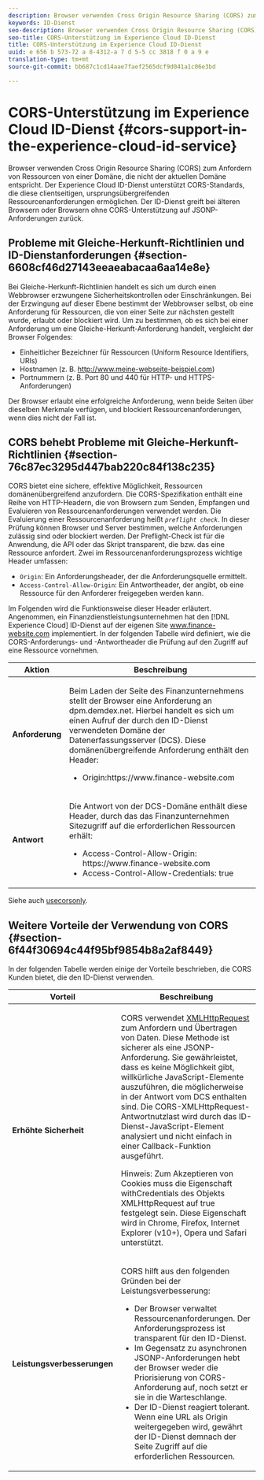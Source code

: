 ```yaml
---
description: Browser verwenden Cross Origin Resource Sharing (CORS) zum Anfordern von Ressourcen von einer Domäne, die nicht der aktuellen Domäne entspricht. Der Experience Cloud ID-Dienst unterstützt CORS-Standards, die diese clientseitigen, ursprungsübergreifenden Ressourcenanforderungen ermöglichen. Der ID-Dienst greift bei älteren Browsern oder Browsern ohne CORS-Unterstützung auf JSONP-Anforderungen zurück.
keywords: ID-Dienst
seo-description: Browser verwenden Cross Origin Resource Sharing (CORS) zum Anfordern von Ressourcen von einer Domäne, die nicht der aktuellen Domäne entspricht. Der Experience Cloud ID-Dienst unterstützt CORS-Standards, die diese clientseitigen, ursprungsübergreifenden Ressourcenanforderungen ermöglichen. Der ID-Dienst greift bei älteren Browsern oder Browsern ohne CORS-Unterstützung auf JSONP-Anforderungen zurück.
seo-title: CORS-Unterstützung im Experience Cloud ID-Dienst
title: CORS-Unterstützung im Experience Cloud ID-Dienst
uuid: e 656 b 573-72 a 8-4312-a 7 d 5-5 cc 3818 f 0 a 9 e
translation-type: tm+mt
source-git-commit: bb687c1cd14aae7faef2565dcf9d041a1c06e3bd

---
```



# CORS-Unterstützung im Experience Cloud ID-Dienst {#cors-support-in-the-experience-cloud-id-service}

Browser verwenden Cross Origin Resource Sharing (CORS) zum Anfordern von Ressourcen von einer Domäne, die nicht der aktuellen Domäne entspricht. Der Experience Cloud ID-Dienst unterstützt CORS-Standards, die diese clientseitigen, ursprungsübergreifenden Ressourcenanforderungen ermöglichen. Der ID-Dienst greift bei älteren Browsern oder Browsern ohne CORS-Unterstützung auf JSONP-Anforderungen zurück.

## Probleme mit Gleiche-Herkunft-Richtlinien und ID-Dienstanforderungen {#section-6608cf46d27143eeaeabacaa6aa14e8e}

Bei Gleiche-Herkunft-Richtlinien handelt es sich um durch einen Webbrowser erzwungene Sicherheitskontrollen oder Einschränkungen. Bei der Erzwingung auf dieser Ebene bestimmt der Webbrowser selbst, ob eine Anforderung für Ressourcen, die von einer Seite zur nächsten gestellt wurde, erlaubt oder blockiert wird. Um zu bestimmen, ob es sich bei einer Anforderung um eine Gleiche-Herkunft-Anforderung handelt, vergleicht der Browser Folgendes:

* Einheitlicher Bezeichner für Ressourcen (Uniform Resource Identifiers, URIs)
* Hostnamen (z. B. http://www.meine-webseite-beispiel.com)
* Portnummern (z. B. Port 80 und 440 für HTTP- und HTTPS-Anforderungen)

Der Browser erlaubt eine erfolgreiche Anforderung, wenn beide Seiten über dieselben Merkmale verfügen, und blockiert Ressourcenanforderungen, wenn dies nicht der Fall ist.

## CORS behebt Probleme mit Gleiche-Herkunft-Richtlinien {#section-76c87ec3295d447bab220c84f138c235}

CORS bietet eine sichere, effektive Möglichkeit, Ressourcen domänenübergreifend anzufordern. Die CORS-Spezifikation enthält eine Reihe von HTTP-Headern, die von Browsern zum Senden, Empfangen und Evaluieren von Ressourcenanforderungen verwendet werden. Die Evaluierung einer Ressourcenanforderung heißt *`preflight check`*. In dieser Prüfung können Browser und Server bestimmen, welche Anforderungen zulässig sind oder blockiert werden. Der Preflight-Check ist für die Anwendung, die API oder das Skript transparent, die bzw. das eine Ressource anfordert. Zwei im Ressourcenanforderungsprozess wichtige Header umfassen:

* `Origin`: Ein Anforderungsheader, der die Anforderungsquelle ermittelt.
* `Access-Control-Allow-Origin`: Ein Antwortheader, der angibt, ob eine Ressource für den Anforderer freigegeben werden kann.

Im Folgenden wird die Funktionsweise dieser Header erläutert. Angenommen, ein Finanzdienstleistungsunternehmen hat den [!DNL Experience Cloud] ID-Dienst auf der eigenen Site www.finance-website.com implementiert. In der folgenden Tabelle wird definiert, wie die CORS-Anforderungs- und -Antwortheader die Prüfung auf den Zugriff auf eine Ressource vornehmen.

<table id="table_B004ACF52B5A4D33B1DCF7EA77BE4E6D"> 
 <thead> 
  <tr> 
   <th colname="col1" class="entry"> Aktion </th> 
   <th colname="col2" class="entry"> Beschreibung </th> 
  </tr> 
 </thead>
 <tbody> 
  <tr> 
   <td colname="col1"> <p> <b>Anforderung</b> </p> </td> 
   <td colname="col2"> <p>Beim Laden der Seite des Finanzunternehmens stellt der Browser eine Anforderung an <span class="codeph">dpm.demdex.net</span>. Hierbei handelt es sich um einen Aufruf der durch den ID-Dienst verwendeten Domäne der Datenerfassungsserver (DCS). Diese domänenübergreifende Anforderung enthält den Header: </p> <p> 
     <ul class="simplelist"> 
      <li> <span class="codeph"> Origin:https://www.finance-website.com</span> </li> 
     </ul> </p> </td> 
  </tr> 
  <tr> 
   <td colname="col1"> <p> <b>Antwort</b> </p> </td> 
   <td colname="col2"> <p>Die Antwort von der DCS-Domäne enthält diese Header, durch das das Finanzunternehmen Sitezugriff auf die erforderlichen Ressourcen erhält: </p> <p> 
     <ul class="simplelist"> 
      <li> <span class="codeph"> Access-Control-Allow-Origin: https://www.finance-website.com</span> </li> 
      <li> <span class="codeph"> Access-Control-Allow-Credentials: true</span> </li> 
     </ul> </p> </td> 
  </tr> 
 </tbody> 
</table>

Siehe auch [usecorsonly](../mcvid-library/mcvid-function-vars/mcvid-use-cors-only.md#reference-8a9a143d838b48d6b23329b84b13e1fa).

## Weitere Vorteile der Verwendung von CORS {#section-6f44f30694c44f95bf9854b8a2af8449}

In der folgenden Tabelle werden einige der Vorteile beschrieben, die CORS Kunden bietet, die den ID-Dienst verwenden.

<table id="table_AEB51A263D454F90B66E8C8D0513CF79"> 
 <thead> 
  <tr> 
   <th colname="col1" class="entry"> Vorteil </th> 
   <th colname="col2" class="entry"> Beschreibung </th> 
  </tr>
 </thead>
 <tbody> 
  <tr> 
   <td colname="col1"> <p><b>Erhöhte Sicherheit</b> </p> </td> 
   <td colname="col2"> <p>CORS verwendet <a href="https://developer.mozilla.org/en-US/docs/Web/API/XMLHttpRequest" format="https" scope="external">XMLHttpRequest</a> zum Anfordern und Übertragen von Daten. Diese Methode ist sicherer als eine JSONP-Anforderung. Sie gewährleistet, dass es keine Möglichkeit gibt, willkürliche JavaScript-Elemente auszuführen, die möglicherweise in der Antwort vom DCS enthalten sind. Die CORS-XMLHttpRequest-Antwortnutzlast wird durch das ID-Dienst-JavaScript-Element analysiert und nicht einfach in einer Callback-Funktion ausgeführt. </p> <p> <p>Hinweis: Zum Akzeptieren von Cookies muss die Eigenschaft <span class="codeph">withCredentials</span> des Objekts <span class="codeph">XMLHttpRequest</span> auf <span class="codeph">true</span> festgelegt sein. Diese Eigenschaft wird in Chrome, Firefox, Internet Explorer (v10+), Opera und Safari unterstützt. </p> </p> </td> 
  </tr> 
  <tr> 
   <td colname="col1"> <p><b>Leistungsverbesserungen</b> </p> </td> 
   <td colname="col2"> <p>CORS hilft aus den folgenden Gründen bei der Leistungsverbesserung: </p> 
    <ul id="ul_EC3A178003A94D70883B914050D7C464"> 
     <li id="li_F8B44352BFBB46CDBD07AE40B9F2D0EC">Der Browser verwaltet Ressourcenanforderungen. Der Anforderungsprozess ist transparent für den ID-Dienst. </li> 
     <li id="li_C63E43A4CAB84210AB6A39100E5864BE">Im Gegensatz zu asynchronen JSONP-Anforderungen hebt der Browser weder die Priorisierung von CORS-Anforderung auf, noch setzt er sie in die Warteschlange. </li> 
     <li id="li_1A2A15F591B84D1BAED3CFAB391EEBEC">Der ID-Dienst reagiert tolerant. Wenn eine URL als <span class="codeph">Origin</span> weitergegeben wird, gewährt der ID-Dienst demnach der Seite Zugriff auf die erforderlichen Ressourcen. </li> 
    </ul> </td> 
  </tr> 
 </tbody> 
</table>

